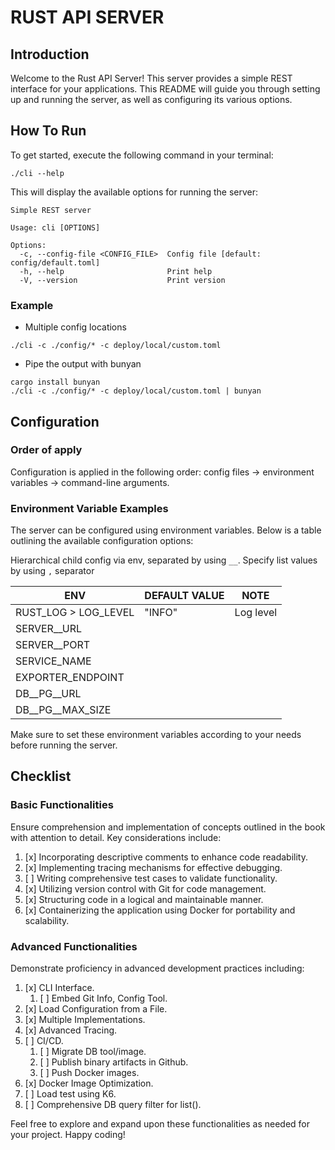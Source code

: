 # RUST API SERVER

## Introduction

Welcome to the Rust API Server! This server provides a simple REST interface for your applications. This README will
guide you through setting up and running the server, as well as configuring its various options.

## How To Run

To get started, execute the following command in your terminal:

```shell
./cli --help
```

This will display the available options for running the server:

```
Simple REST server

Usage: cli [OPTIONS]

Options:
  -c, --config-file <CONFIG_FILE>  Config file [default: config/default.toml]
  -h, --help                       Print help
  -V, --version                    Print version
```

### Example

- Multiple config locations

```shell
./cli -c ./config/* -c deploy/local/custom.toml
```

- Pipe the output with bunyan

```shell
cargo install bunyan
./cli -c ./config/* -c deploy/local/custom.toml | bunyan
```

## Configuration

### Order of apply

Configuration is applied in the following order: config files -> environment variables -> command-line arguments.

### Environment Variable Examples

The server can be configured using environment variables. Below is a table outlining the available configuration
options:

Hierarchical child config via env, separated by using `__`. Specify list values by using `,` separator

| ENV                  | DEFAULT VALUE | NOTE      |
|----------------------|---------------|-----------|
| RUST_LOG > LOG_LEVEL | "INFO"        | Log level |
| SERVER__URL          |               |           |
| SERVER__PORT         |               |           |
| SERVICE_NAME         |               |           |
| EXPORTER_ENDPOINT    |               |           |
| DB__PG__URL          |               |           |
| DB__PG__MAX_SIZE     |               |           |

Make sure to set these environment variables according to your needs before running the server.

## Checklist

### Basic Functionalities

Ensure comprehension and implementation of concepts outlined in the book with attention to detail. Key considerations
include:

1. [x] Incorporating descriptive comments to enhance code readability.
2. [x] Implementing tracing mechanisms for effective debugging.
3. [ ] Writing comprehensive test cases to validate functionality.
4. [x] Utilizing version control with Git for code management.
5. [x] Structuring code in a logical and maintainable manner.
6. [x] Containerizing the application using Docker for portability and scalability.

### Advanced Functionalities

Demonstrate proficiency in advanced development practices including:

1. [x] CLI Interface.
    1. [ ] Embed Git Info, Config Tool.
2. [x] Load Configuration from a File.
3. [x] Multiple Implementations.
4. [x] Advanced Tracing.
5. [ ] CI/CD.
    1. [ ] Migrate DB tool/image.
    2. [ ] Publish binary artifacts in Github.
    3. [ ] Push Docker images.
6. [x] Docker Image Optimization.
7. [ ] Load test using K6.
8. [ ] Comprehensive DB query filter for list().

Feel free to explore and expand upon these functionalities as needed for your project. Happy coding!